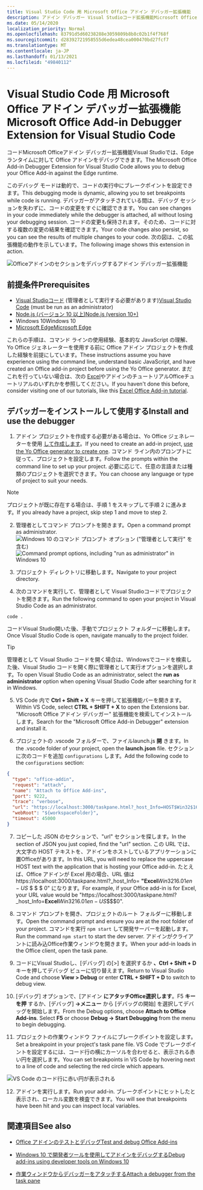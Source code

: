 ```yaml
---
title: Visual Studio Code 用 Microsoft Office アドイン デバッガー拡張機能
description: アドイン デバッガー Visual Studioコード拡張機能Microsoft Office使用して、アドインのOfficeデバッグします。
ms.date: 05/14/2020
localization_priority: Normal
ms.openlocfilehash: 83791d5d60238288e3059809b8b8c02b1f4f768f
ms.sourcegitcommit: d28392721958555d6edea48cea000470bd27fcf7
ms.translationtype: MT
ms.contentlocale: ja-JP
ms.lasthandoff: 01/13/2021
ms.locfileid: "49840112"
---
```

# <a name="microsoft-office-add-in-debugger-extension-for-visual-studio-code"></a><span data-ttu-id="3f44c-103">Visual Studio Code 用 Microsoft Office アドイン デバッガー拡張機能</span><span class="sxs-lookup"><span data-stu-id="3f44c-103">Microsoft Office Add-in Debugger Extension for Visual Studio Code</span></span>

<span data-ttu-id="3f44c-104">コードMicrosoft Officeアドイン デバッガー拡張機能Visual Studioでは、Edge ランタイムに対して Office アドインをデバッグできます。</span><span class="sxs-lookup"><span data-stu-id="3f44c-104">The Microsoft Office Add-in Debugger Extension for Visual Studio Code allows you to debug your Office Add-in against the Edge runtime.</span></span>

<span data-ttu-id="3f44c-105">このデバッグ モードは動的で、コードの実行中にブレークポイントを設定できます。</span><span class="sxs-lookup"><span data-stu-id="3f44c-105">This debugging mode is dynamic, allowing you to set breakpoints while code is running.</span></span> <span data-ttu-id="3f44c-106">デバッガーがアタッチされている間は、デバッグ セッションを失わずに、コードの変更をすぐに確認できます。</span><span class="sxs-lookup"><span data-stu-id="3f44c-106">You can see changes in your code immediately while the debugger is attached, all without losing your debugging session.</span></span> <span data-ttu-id="3f44c-107">コードの変更も保持されます。そのため、コードに対する複数の変更の結果を確認できます。</span><span class="sxs-lookup"><span data-stu-id="3f44c-107">Your code changes also persist, so you can see the results of multiple changes to your code.</span></span> <span data-ttu-id="3f44c-108">次の図は、この拡張機能の動作を示しています。</span><span class="sxs-lookup"><span data-stu-id="3f44c-108">The following image shows this extension in action.</span></span>

![Officeアドインのセクションをデバッグするアドイン デバッガー拡張機能](../images/vs-debugger-extension-for-office-addins.jpg)

## <a name="prerequisites"></a><span data-ttu-id="3f44c-110">前提条件</span><span class="sxs-lookup"><span data-stu-id="3f44c-110">Prerequisites</span></span>

- <span data-ttu-id="3f44c-111">[Visual Studioコード](https://code.visualstudio.com/) (管理者として実行する必要があります)</span><span class="sxs-lookup"><span data-stu-id="3f44c-111">[Visual Studio Code](https://code.visualstudio.com/) (must be run as an administrator)</span></span>
- [<span data-ttu-id="3f44c-112">Node.js (バージョン 10 以上)</span><span class="sxs-lookup"><span data-stu-id="3f44c-112">Node.js (version 10+)</span></span>](https://nodejs.org/)
- <span data-ttu-id="3f44c-113">Windows 10</span><span class="sxs-lookup"><span data-stu-id="3f44c-113">Windows 10</span></span>
- [<span data-ttu-id="3f44c-114">Microsoft Edge</span><span class="sxs-lookup"><span data-stu-id="3f44c-114">Microsoft Edge</span></span>](https://www.microsoft.com/edge)

<span data-ttu-id="3f44c-115">これらの手順は、コマンド ラインの使用経験、基本的な JavaScript の理解、Yo Office ジェネレーターを使用する前に Office アドイン プロジェクトを作成した経験を前提にしています。</span><span class="sxs-lookup"><span data-stu-id="3f44c-115">These instructions assume you have experience using the command line, understand basic JavaScript, and have created an Office add-in project before using the Yo Office generator.</span></span> <span data-ttu-id="3f44c-116">まだこれを行っていない場合は、次の [Excel](../tutorials/excel-tutorial.md)やアドインのチュートリアルOfficeチュートリアルのいずれかを参照してください。</span><span class="sxs-lookup"><span data-stu-id="3f44c-116">If you haven't done this before, consider visiting one of our tutorials, like this [Excel Office Add-in tutorial](../tutorials/excel-tutorial.md).</span></span>

## <a name="install-and-use-the-debugger"></a><span data-ttu-id="3f44c-117">デバッガーをインストールして使用する</span><span class="sxs-lookup"><span data-stu-id="3f44c-117">Install and use the debugger</span></span>

1. <span data-ttu-id="3f44c-118">アドイン プロジェクトを作成する必要がある場合は、Yo Office ジェネレーターを使用 [して作成します](../quickstarts/excel-quickstart-jquery.md?tabs=yeomangenerator)。</span><span class="sxs-lookup"><span data-stu-id="3f44c-118">If you need to create an add-in project, [use the Yo Office generator to create one](../quickstarts/excel-quickstart-jquery.md?tabs=yeomangenerator).</span></span> <span data-ttu-id="3f44c-119">コマンド ライン内のプロンプトに従って、プロジェクトを設定します。</span><span class="sxs-lookup"><span data-stu-id="3f44c-119">Follow the prompts within the command line to set up your project.</span></span> <span data-ttu-id="3f44c-120">必要に応じて、任意の言語または種類のプロジェクトを選択できます。</span><span class="sxs-lookup"><span data-stu-id="3f44c-120">You can choose any language or type of project to suit your needs.</span></span>

> [!NOTE]
> <span data-ttu-id="3f44c-121">プロジェクトが既に存在する場合は、手順 1 をスキップして手順 2 に進みます。</span><span class="sxs-lookup"><span data-stu-id="3f44c-121">If you already have a project, skip step 1 and move to step 2.</span></span>

2. <span data-ttu-id="3f44c-122">管理者としてコマンド プロンプトを開きます。</span><span class="sxs-lookup"><span data-stu-id="3f44c-122">Open a command prompt as administrator.</span></span>
   <span data-ttu-id="3f44c-123">![Windows 10 のコマンド プロンプト オプション ("管理者として実行" を含む)](../images/run-as-administrator-vs-code.jpg)</span><span class="sxs-lookup"><span data-stu-id="3f44c-123">![Command prompt options, including "run as administrator" in Windows 10](../images/run-as-administrator-vs-code.jpg)</span></span>

3. <span data-ttu-id="3f44c-124">プロジェクト ディレクトリに移動します。</span><span class="sxs-lookup"><span data-stu-id="3f44c-124">Navigate to your project directory.</span></span>

4. <span data-ttu-id="3f44c-125">次のコマンドを実行して、管理者として Visual Studioコードでプロジェクトを開きます。</span><span class="sxs-lookup"><span data-stu-id="3f44c-125">Run the following command to open your project in Visual Studio Code as an administrator.</span></span>

```command&nbsp;line
code .
```

<span data-ttu-id="3f44c-126">コードVisual Studio開いた後、手動でプロジェクト フォルダーに移動します。</span><span class="sxs-lookup"><span data-stu-id="3f44c-126">Once Visual Studio Code is open, navigate manually to the project folder.</span></span>

> [!TIP]
> <span data-ttu-id="3f44c-127">管理者として Visual Studio コードを開く場合は、Windowsでコードを検索した後、Visual Studio コードを開く際に管理者として実行オプションを選択します。</span><span class="sxs-lookup"><span data-stu-id="3f44c-127">To open Visual Studio Code as an administrator, select the **run as administrator** option when opening Visual Studio Code after searching for it in Windows.</span></span>

5. <span data-ttu-id="3f44c-128">VS Code 内で **Ctrl + Shift + X** キーを押して拡張機能バーを開きます。</span><span class="sxs-lookup"><span data-stu-id="3f44c-128">Within VS Code, select **CTRL + SHIFT + X** to open the Extensions bar.</span></span> <span data-ttu-id="3f44c-129">"Microsoft Office アドイン デバッガー" 拡張機能を検索してインストールします。</span><span class="sxs-lookup"><span data-stu-id="3f44c-129">Search for the "Microsoft Office Add-in Debugger" extension and install it.</span></span>

6. <span data-ttu-id="3f44c-130">プロジェクトの .vscode フォルダーで、ファイルlaunch.js **開** きます。</span><span class="sxs-lookup"><span data-stu-id="3f44c-130">In the .vscode folder of your project, open the **launch.json** file.</span></span> <span data-ttu-id="3f44c-131">セクションに次のコードを追加 `configurations` します。</span><span class="sxs-lookup"><span data-stu-id="3f44c-131">Add the following code to the `configurations` section:</span></span>

```JSON
{
  "type": "office-addin",
  "request": "attach",
  "name": "Attach to Office Add-ins",
  "port": 9222,
  "trace": "verbose",
  "url": "https://localhost:3000/taskpane.html?_host_Info=HOST$Win32$16.01$en-US$$$$0",
  "webRoot": "${workspaceFolder}",
  "timeout": 45000
}
```

7. <span data-ttu-id="3f44c-132">コピーした JSON のセクションで、"url" セクションを探します。</span><span class="sxs-lookup"><span data-stu-id="3f44c-132">In the section of JSON you just copied, find the "url" section.</span></span> <span data-ttu-id="3f44c-133">この URL では、大文字の HOST テキストを、アドインをホストしているアプリケーションに置Officeがあります。</span><span class="sxs-lookup"><span data-stu-id="3f44c-133">In this URL, you will need to replace the uppercase HOST text with the application that is hosting your Office add-in.</span></span> <span data-ttu-id="3f44c-134">たとえば、Office アドインが Excel 用の場合、URL 値は https://localhost:3000/taskpane.html?_host_Info= <strong>"Excel</strong>$Win 32$16.01$en-US$ \$ \$ \$ 0" になります。</span><span class="sxs-lookup"><span data-stu-id="3f44c-134">For example, if your Office add-in is for Excel, your URL value would be "https://localhost:3000/taskpane.html?_host_Info=<strong>Excel</strong>$Win32$16.01$en-US$\$\$\$0".</span></span>

8. <span data-ttu-id="3f44c-135">コマンド プロンプトを開き、プロジェクトのルート フォルダーに移動します。</span><span class="sxs-lookup"><span data-stu-id="3f44c-135">Open the command prompt and ensure you are at the root folder of your project.</span></span> <span data-ttu-id="3f44c-136">コマンドを実行 `npm start` して開発サーバーを起動します。</span><span class="sxs-lookup"><span data-stu-id="3f44c-136">Run the command `npm start` to start the dev server.</span></span> <span data-ttu-id="3f44c-137">アドインがクライアントに読み込Office作業ウィンドウを開きます。</span><span class="sxs-lookup"><span data-stu-id="3f44c-137">When your add-in loads in the Office client, open the task pane.</span></span>

9. <span data-ttu-id="3f44c-138">コードにVisual Studioし、[デバッグ] の[>] を選択するか **、Ctrl + Shift + D** キーを押してデバッグ ビューに切り替えます。</span><span class="sxs-lookup"><span data-stu-id="3f44c-138">Return to Visual Studio Code and choose **View > Debug** or enter **CTRL + SHIFT + D** to switch to debug view.</span></span>

10. <span data-ttu-id="3f44c-139">[デバッグ] オプションで、[アドイン **にアタッチOffice選択します**。F5 **キーを押** するか、[デバッグ] **->メニュー** から [デバッグの開始] を選択してデバッグを開始します。</span><span class="sxs-lookup"><span data-stu-id="3f44c-139">From the Debug options, choose **Attach to Office Add-ins**. Select **F5** or choose **Debug -> Start Debugging** from the menu to begin debugging.</span></span>

11. <span data-ttu-id="3f44c-140">プロジェクトの作業ウィンドウ ファイルにブレークポイントを設定します。</span><span class="sxs-lookup"><span data-stu-id="3f44c-140">Set a breakpoint in your project's task pane file.</span></span> <span data-ttu-id="3f44c-141">VS Code でブレークポイントを設定するには、コード行の横にカーソルを合わせると、表示される赤い円を選択します。</span><span class="sxs-lookup"><span data-stu-id="3f44c-141">You can set breakpoints in VS Code by hovering next to a line of code and selecting the red circle which appears.</span></span>

![VS Code のコード行に赤い円が表示される](../images/set-breakpoint.jpg)

12. <span data-ttu-id="3f44c-143">アドインを実行します。</span><span class="sxs-lookup"><span data-stu-id="3f44c-143">Run your add-in.</span></span> <span data-ttu-id="3f44c-144">ブレークポイントにヒットしたと表示され、ローカル変数を検査できます。</span><span class="sxs-lookup"><span data-stu-id="3f44c-144">You will see that breakpoints have been hit and you can inspect local variables.</span></span>

## <a name="see-also"></a><span data-ttu-id="3f44c-145">関連項目</span><span class="sxs-lookup"><span data-stu-id="3f44c-145">See also</span></span>

* [<span data-ttu-id="3f44c-146">Office アドインのテストとデバッグ</span><span class="sxs-lookup"><span data-stu-id="3f44c-146">Test and debug Office Add-ins</span></span>](test-debug-office-add-ins.md)

* [<span data-ttu-id="3f44c-147">Windows 10 で開発者ツールを使用してアドインをデバッグする</span><span class="sxs-lookup"><span data-stu-id="3f44c-147">Debug add-ins using developer tools on Windows 10</span></span>](debug-add-ins-using-f12-developer-tools-on-windows-10.md)

* [<span data-ttu-id="3f44c-148">作業ウィンドウからデバッガーをアタッチする</span><span class="sxs-lookup"><span data-stu-id="3f44c-148">Attach a debugger from the task pane</span></span>](attach-debugger-from-task-pane.md)